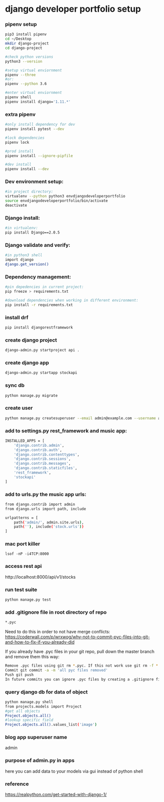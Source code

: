 # django developer portfolio setup

### pipenv setup
```bash
pip3 install pipenv
cd ~/Desktop
mkdir django-project
cd django-project

#check python versions
python3 --version

#setup virtual enviornment
pipenv --three
#or:
pipenv --python 3.6

#enter virtual enviornment
pipenv shell
pipenv install django='1.11.*'
```

### extra pipenv
```bash
#only install dependency for dev
pipenv install pytest --dev

#lock dependencies
pipenv lock

#prod install
pipenv install --ignore-pipfile

#dev install
pipenv install --dev
```

### Dev environment setup:
```bash
#in project directory:
virtualenv --python python3 envdjangodeveloperportfolio
source envdjangodeveloperportfolio/bin/activate
deactivate
```

### Django install:
```bash
#in virtualenv:
pip install Django==2.0.5
```

### Django validate and verify:
```bash
#in python3 shell
import django
django.get_version()
```

### Dependency management:
```bash
#pin depedencies in current project:
pip freeze > requirements.txt

#download dependencies when working in different environment:
pip install -r requirements.txt
```

### install drf
```bash
pip install djangorestframework
```

### create django project
```bash
django-admin.py startproject api .
```

### create django app
```bash
django-admin.py startapp stockapi
```

### sync db
```bash
python manage.py migrate
```

### create user
```bash
python manage.py createsuperuser --email admin@example.com --username admin
```

### add to settings.py rest_framework and music app:
```bash
INSTALLED_APPS = [
    'django.contrib.admin',
    'django.contrib.auth',
    'django.contrib.contenttypes',
    'django.contrib.sessions',
    'django.contrib.messages',
    'django.contrib.staticfiles',
    'rest_framework',
    'stockapi'
]
```

### add to urls.py the music app urls:
```bash
from django.contrib import admin
from django.urls import path, include

urlpatterns = [
    path('admin/', admin.site.urls),
    path(''), include('stock.urls'))
]
```

### mac port killer
```
lsof -nP -i4TCP:8000
```

### access rest api
http://localhost:8000/api/v1/stocks

### run test suite
```bash
python manage.py test
```

### add .gitignore file in root directory of repo
```bash
*.pyc
```
Need to do this in order to not have merge conflicts:
https://coderwall.com/p/wrxwog/why-not-to-commit-pyc-files-into-git-and-how-to-fix-if-you-already-did

If you already have .pyc files in your git repo, pull down the master branch and remove them this way:
```bash
Remove .pyc files using git rm *.pyc. If this not work use git rm -f *.pyc
Commit git commit -a -m 'all pyc files removed'
Push git push
In future commits you can ignore .pyc files by creating a .gitignore file
```

### query django db for data of object
```bash
python manage.py shell
from projects.models import Project
#get all objects
Project.objects.all()
#lookup specific field
Project.objects.all().values_list('image')
```

### blog app superuser name
admin

### purpose of admin.py in apps
here you can add data to your models via gui instead of python shell

### reference
https://realpython.com/get-started-with-django-1/
